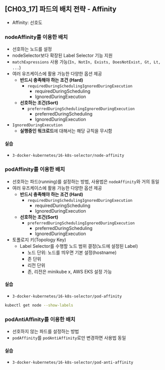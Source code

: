 ## [CH03_17] 파드의 배치 전략 - Affinity
- Affinity: 선호도

### nodeAffinity를 이용한 배치
- 선호하는 노드를 설정
- nodeSelector보다 확장된 Label Selector 기능 지원
- `matchExpressions` 사용 가능(`In, NotIn, Exists, DoesNotExist, Gt, Lt, ...`)
- 여러 유즈케이스에 활용 가능한 다양한 옵션 제공
  - **반드시 충족해야 하는 조건 (Hard)**
    - `requiredDuringSchedulingIgnoredDuringExecution`
      - requiredDuringScheduling
      - IgnoredDuringExecution
  - **선호하는 조건(Sort)**
    - `preferredDuringSchedulingIgnoredDuringExecution`
      - preferredDuringScheduling
      - IgnoredDuringExecution
- `IgnoredDuringExecution`
  - **실행중인 워크로드**에 대해서는 해당 규칙을 무시함

#### 실습
- `3-docker-kubernetes/16-k8s-selector/node-affinity`

### podAffinity를 이용한 배치
- 선호하는 파드(running)를 설정하는 방법, 사용법은 `nodeAffinity`와 거의 동일
- 여러 유즈케이스에 활용 가능한 다양한 옵션 제공
  - **반드시 충족해야 하는 조건 (Hard)**
    - `requiredDuringSchedulingIgnoredDuringExecution`
      - requiredDuringScheduling
      - IgnoredDuringExecution
  - **선호하는 조건(Sort)**
    - `preferredDuringSchedulingIgnoredDuringExecution`
      - preferredDuringScheduling
      - IgnoredDuringExecution
- 토폴로지 키(Topology Key)
  - Label Selector를 수행할 노드 범위 결정(노드에 설정된 Label)
    - 노드 단위: 노드를 띄우면 기본 설정(hostname)
    - 존 단위
    - 리전 단위
    - 존, 리전은 minikube x, AWS EKS 설정 가능

#### 실습
- `3-docker-kubernetes/16-k8s-selector/pod-affinity`
```bash
kubectl get node --show-labels
```

### podAntiAffinity를 이용한 배치
- 선호하지 않는 파드를 설정하는 방법
- `podAffinity`를 `podAntiAffinity`로만 변경하면 사용법 동일

#### 실습
- `3-docker-kubernetes/16-k8s-selector/pod-anti-affinity`